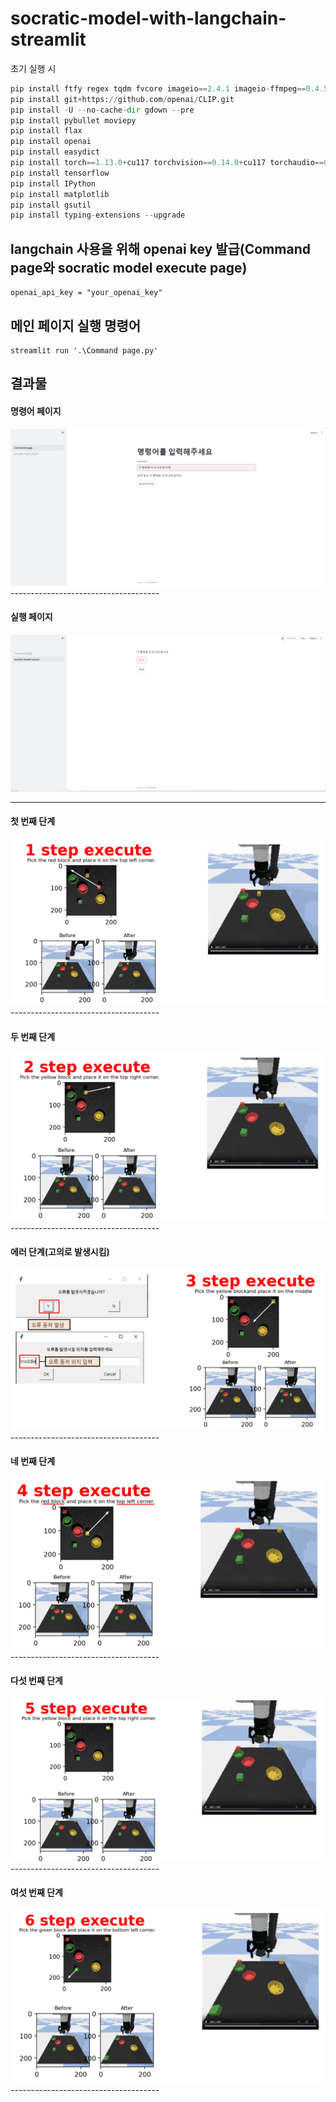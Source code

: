 # socratic-model-with-langchain-streamlit

초기 실행 시
``` python
pip install ftfy regex tqdm fvcore imageio==2.4.1 imageio-ffmpeg==0.4.5
pip install git+https://github.com/openai/CLIP.git
pip install -U --no-cache-dir gdown --pre
pip install pybullet moviepy
pip install flax
pip install openai
pip install easydict
pip install torch==1.13.0+cu117 torchvision==0.14.0+cu117 torchaudio==0.13.0 --extra-index-url https://download.pytorch.org/whl/cu117
pip install tensorflow
pip install IPython
pip install matplotlib
pip install gsutil
pip install typing-extensions --upgrade
```

## langchain 사용을 위해 openai key 발급(Command page와 socratic model execute page)
```
openai_api_key = "your_openai_key"
```

## 메인 페이지 실행 명령어
```
streamlit run '.\Command page.py'
```

## 결과물

<p align="center">

  
  #### 명령어 페이지
  <img src="./images/Command page.PNG">
  -------------------------------------


  #### 실행 페이지
  <img src="./images/execute page.PNG">
  
  -------------------------------------


  #### 첫 번째 단계
  <img src="./images/1 step execute.PNG">
  -------------------------------------


  #### 두 번째 단계
  <img src="./images/2 step execute.PNG">
  -------------------------------------


  #### 에러 단계(고의로 발생시킴)
  <img src="./images/error step execute.PNG">
  -------------------------------------


  #### 네 번째 단계
  <img src="./images/4 step execute.PNG">
  -------------------------------------

  
  #### 다섯 번째 단계
  <img src="./images/5 step execute.PNG">
  -------------------------------------


  #### 여섯 번째 단계
  <img src="./images/6 step execute.PNG">
  -------------------------------------
  
</p>
